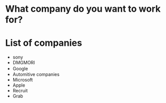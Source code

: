 # What company do you want to work for?

# List of companies
- sony
- DMGMORI
- Google　
- Automitive companies
- Microsoft
- Apple
- Recruit
- Grab

